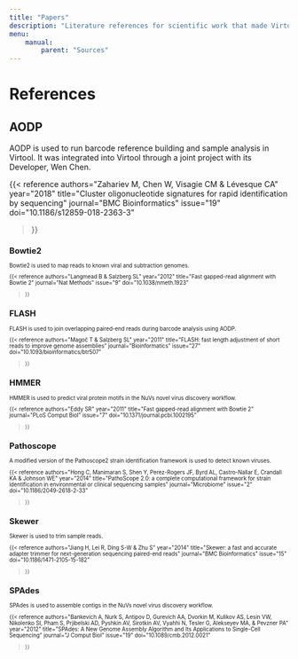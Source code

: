 ```yaml
---
title: "Papers"
description: "Literature references for scientific work that made Virtool possible."
menu:
    manual:
        parent: "Sources"
---
```


# References

## AODP

AODP is used to run barcode reference building and sample analysis in Virtool. It was integrated into Virtool through a joint project with its Developer, Wen Chen.

{{< reference 
    authors="Zahariev M, Chen W, Visagie CM & Lévesque CA"
    year="2018"
    title="Cluster oligonucleotide signatures for rapid identification by sequencing"
    journal="BMC Bioinformatics"
    issue="19"
    doi="10.1186/s12859-018-2363-3"
>}}

<small><strong></strong><small>

## Bowtie2

Bowtie2 is used to map reads to known viral and subtraction genomes.

{{< reference 
    authors="Langmead B & Salzberg SL"
    year="2012"
    title="Fast gapped-read alignment with Bowtie 2"
    journal="Nat Methods"
    issue="9"
    doi="10.1038/nmeth.1923"
>}}

## FLASH

FLASH is used to join overlapping paired-end reads during barcode analysis using AODP.


{{< reference 
    authors="Magoč T & Salzberg SL"
    year="2011"
    title="FLASH: fast length adjustment of short reads to improve genome assemblies"
    journal="Bioinformatics"
    issue="27"
    doi="10.1093/bioinformatics/btr507"
>}}

## HMMER

HMMER is used to predict viral protein motifs in the NuVs novel virus discovery workflow.

{{< reference 
    authors="Eddy SR"
    year="2011"
    title="Fast gapped-read alignment with Bowtie 2"
    journal="PLoS Comput Biol"
    issue="7"
    doi="10.1371/journal.pcbi.1002195"
>}}

## Pathoscope

A modified version of the Pathoscope2 strain identification framework is used to detect known viruses.

{{< reference 
    authors="Hong C, Manimaran S, Shen Y, Perez-Rogers JF, Byrd AL, Castro-Nallar E, Crandall KA & Johnson WE"
    year="2014"
    title="PathoScope 2.0: a complete computational framework for strain identification in environmental or clinical sequencing samples"
    journal="Microbiome"
    issue="2"
    doi="10.1186/2049-2618-2-33"
>}}


## Skewer

Skewer is used to trim sample reads.

{{< reference
    authors="Jiang H, Lei R, Ding S-W & Zhu S"
    year="2014"
    title="Skewer: a fast and accurate adapter trimmer for next-generation sequencing paired-end reads"
    journal="BMC Bioinformatics"
    issue="15"
    doi="10.1186/1471-2105-15-182"
>}}

## SPAdes

SPAdes is used to assemble contigs in the NuVs novel virus discovery workflow.

{{< reference
    authors="Bankevich A, Nurk S, Antipov D, Gurevich AA, Dvorkin M, Kulikov AS, Lesin VW, Nikolenko SI, Pham S, Prjibelski AD, Pyshkin AV, Sirotkin AV, Vyahhi N, Tesler G, Alekseyev MA, & Pevzner PA"
    year="2012"
    title="SPAdes: A New Genome Assembly Algorithm and Its Applications to Single-Cell Sequencing"
    journal="J Comput Biol"
    issue="19"
    doi="10.1089/cmb.2012.0021"
>}}
